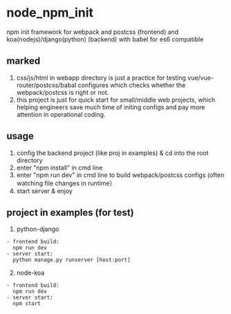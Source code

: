 # node_npm_init
npm init framework for webpack and postcss (frontend) and koa(nodejs)/django(python) (backend) with babel for es6 compatible

## marked
1. css/js/html in webapp directory is just a practice for testing vue/vue-router/postcss/babal configures which checks whether the webpack/postcss is right or not. 
2. this project is just for quick start for small/middle web projects, which helping engineers save much time of initing configs and pay more attention in operational coding.

## usage
1. config the backend project (like proj in examples) & cd into the root directory
2. enter "npm install" in cmd line
3. enter "npm run dev" in cmd line to build webpack/postcss configs (often watching file changes in runtime）
4. start server & enjoy

## project in examples (for test)
1. python-django
```
- frontend build: 
  npm run dev
- server start: 
  python manage.py runserver [host:port]
```

2. node-koa
```
- frontend build: 
  npm run dev
- server start: 
  npm start
```
